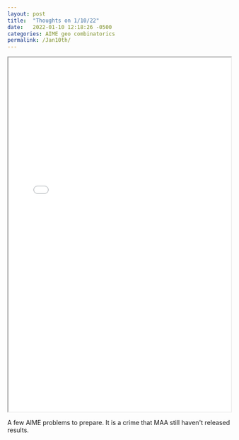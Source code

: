 ```yaml
---
layout: post
title:  "Thoughts on 1/10/22"
date:   2022-01-10 12:18:26 -0500
categories: AIME geo combinatorics
permalink: /Jan10th/
---
```


  <iframe src="/assets\img\Math_Diary_01_10_21.pdf" width="100%" height="800px">
  </iframe>

A few AIME problems to prepare. It is a crime that MAA still haven't released results.

